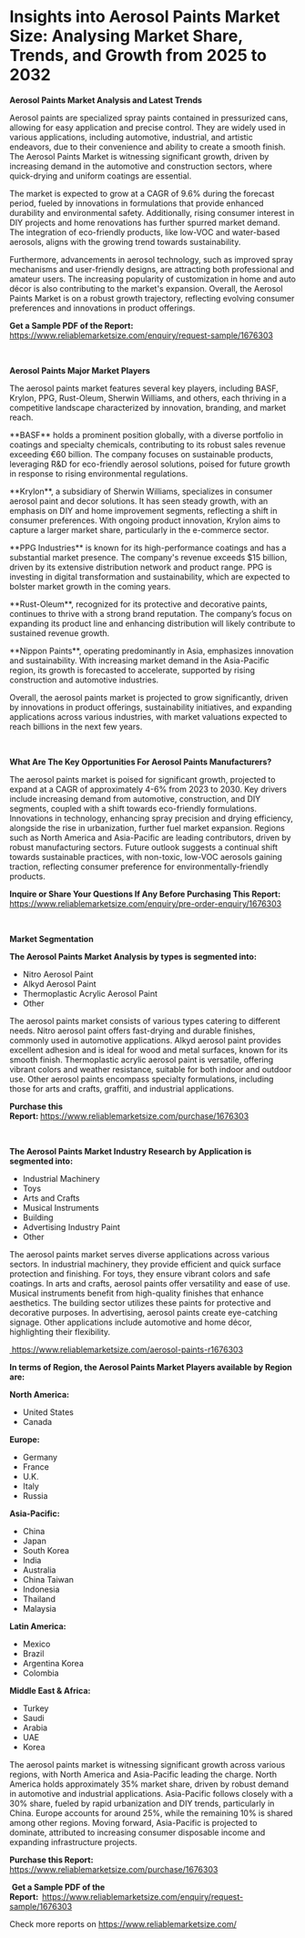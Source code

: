 <p><h1>Insights into Aerosol Paints Market Size: Analysing Market Share, Trends, and Growth from 2025 to 2032</h1></p><p><strong>Aerosol Paints Market Analysis and Latest Trends</strong></p>
<p><p>Aerosol paints are specialized spray paints contained in pressurized cans, allowing for easy application and precise control. They are widely used in various applications, including automotive, industrial, and artistic endeavors, due to their convenience and ability to create a smooth finish. The Aerosol Paints Market is witnessing significant growth, driven by increasing demand in the automotive and construction sectors, where quick-drying and uniform coatings are essential.</p><p>The market is expected to grow at a CAGR of 9.6% during the forecast period, fueled by innovations in formulations that provide enhanced durability and environmental safety. Additionally, rising consumer interest in DIY projects and home renovations has further spurred market demand. The integration of eco-friendly products, like low-VOC and water-based aerosols, aligns with the growing trend towards sustainability. </p><p>Furthermore, advancements in aerosol technology, such as improved spray mechanisms and user-friendly designs, are attracting both professional and amateur users. The increasing popularity of customization in home and auto décor is also contributing to the market's expansion. Overall, the Aerosol Paints Market is on a robust growth trajectory, reflecting evolving consumer preferences and innovations in product offerings.</p></p>
<p><strong>Get a Sample PDF of the Report:&nbsp;</strong> <a href="https://www.reliablemarketsize.com/enquiry/request-sample/1676303?utm_campaign=1845&utm_medium=2&utm_source=Github&utm_content=ia&utm_term=31012025&utm_id=aerosol-paints">https://www.reliablemarketsize.com/enquiry/request-sample/1676303</a></p>
<p>&nbsp;</p>
<p><strong>Aerosol Paints Major Market Players</strong></p>
<p><p>The aerosol paints market features several key players, including BASF, Krylon, PPG, Rust-Oleum, Sherwin Williams, and others, each thriving in a competitive landscape characterized by innovation, branding, and market reach.</p><p>**BASF** holds a prominent position globally, with a diverse portfolio in coatings and specialty chemicals, contributing to its robust sales revenue exceeding €60 billion. The company focuses on sustainable products, leveraging R&D for eco-friendly aerosol solutions, poised for future growth in response to rising environmental regulations.</p><p>**Krylon**, a subsidiary of Sherwin Williams, specializes in consumer aerosol paint and decor solutions. It has seen steady growth, with an emphasis on DIY and home improvement segments, reflecting a shift in consumer preferences. With ongoing product innovation, Krylon aims to capture a larger market share, particularly in the e-commerce sector.</p><p>**PPG Industries** is known for its high-performance coatings and has a substantial market presence. The company's revenue exceeds $15 billion, driven by its extensive distribution network and product range. PPG is investing in digital transformation and sustainability, which are expected to bolster market growth in the coming years.</p><p>**Rust-Oleum**, recognized for its protective and decorative paints, continues to thrive with a strong brand reputation. The company’s focus on expanding its product line and enhancing distribution will likely contribute to sustained revenue growth.</p><p>**Nippon Paints**, operating predominantly in Asia, emphasizes innovation and sustainability. With increasing market demand in the Asia-Pacific region, its growth is forecasted to accelerate, supported by rising construction and automotive industries.</p><p>Overall, the aerosol paints market is projected to grow significantly, driven by innovations in product offerings, sustainability initiatives, and expanding applications across various industries, with market valuations expected to reach billions in the next few years.</p></p>
<p>&nbsp;</p>
<p><strong>What Are The Key Opportunities For Aerosol Paints Manufacturers?</strong></p>
<p><p>The aerosol paints market is poised for significant growth, projected to expand at a CAGR of approximately 4-6% from 2023 to 2030. Key drivers include increasing demand from automotive, construction, and DIY segments, coupled with a shift towards eco-friendly formulations. Innovations in technology, enhancing spray precision and drying efficiency, alongside the rise in urbanization, further fuel market expansion. Regions such as North America and Asia-Pacific are leading contributors, driven by robust manufacturing sectors. Future outlook suggests a continual shift towards sustainable practices, with non-toxic, low-VOC aerosols gaining traction, reflecting consumer preference for environmentally-friendly products.</p></p>
<p><strong>Inquire or Share Your Questions If Any Before Purchasing This Report:</strong> <a href="https://www.reliablemarketsize.com/enquiry/pre-order-enquiry/1676303?utm_campaign=1845&utm_medium=2&utm_source=Github&utm_content=ia&utm_term=31012025&utm_id=aerosol-paints">https://www.reliablemarketsize.com/enquiry/pre-order-enquiry/1676303</a></p>
<p>&nbsp;</p>
<p><strong>Market Segmentation</strong></p>
<p><strong>The Aerosol Paints Market Analysis by types is segmented into:</strong></p>
<p><ul><li>Nitro Aerosol Paint</li><li>Alkyd Aerosol Paint</li><li>Thermoplastic Acrylic Aerosol Paint</li><li>Other</li></ul></p>
<p><p>The aerosol paints market consists of various types catering to different needs. Nitro aerosol paint offers fast-drying and durable finishes, commonly used in automotive applications. Alkyd aerosol paint provides excellent adhesion and is ideal for wood and metal surfaces, known for its smooth finish. Thermoplastic acrylic aerosol paint is versatile, offering vibrant colors and weather resistance, suitable for both indoor and outdoor use. Other aerosol paints encompass specialty formulations, including those for arts and crafts, graffiti, and industrial applications.</p></p>
<p><strong>Purchase this Report:&nbsp;</strong><a href="https://www.reliablemarketsize.com/purchase/1676303?utm_campaign=1845&utm_medium=2&utm_source=Github&utm_content=ia&utm_term=31012025&utm_id=aerosol-paints">https://www.reliablemarketsize.com/purchase/1676303</a></p>
<p>&nbsp;</p>
<p><strong>The Aerosol Paints Market Industry Research by Application is segmented into:</strong></p>
<p><ul><li>Industrial Machinery</li><li>Toys</li><li>Arts and Crafts</li><li>Musical Instruments</li><li>Building</li><li>Advertising Industry Paint</li><li>Other</li></ul></p>
<p><p>The aerosol paints market serves diverse applications across various sectors. In industrial machinery, they provide efficient and quick surface protection and finishing. For toys, they ensure vibrant colors and safe coatings. In arts and crafts, aerosol paints offer versatility and ease of use. Musical instruments benefit from high-quality finishes that enhance aesthetics. The building sector utilizes these paints for protective and decorative purposes. In advertising, aerosol paints create eye-catching signage. Other applications include automotive and home décor, highlighting their flexibility.</p></p>
<p><a href="https://www.reliablemarketsize.com/aerosol-paints-r1676303?utm_campaign=1845&utm_medium=2&utm_source=Github&utm_content=ia&utm_term=31012025&utm_id=aerosol-paints">&nbsp;https://www.reliablemarketsize.com/aerosol-paints-r1676303</a></p>
<p><strong>In terms of Region, the Aerosol Paints Market Players available by Region are:</strong></p>
<p>
    <p> <strong> North America: </strong>
        <ul>
            <li>United States</li>
            <li>Canada</li>
        </ul>
        </p> 
    <p> <strong> Europe: </strong>
        <ul>
            <li>Germany</li>
            <li>France</li>
            <li>U.K.</li>
            <li>Italy</li>
            <li>Russia</li>
        </ul>
        </p> 
    <p> <strong> Asia-Pacific: </strong>
        <ul>
            <li>China</li>
            <li>Japan</li>
            <li>South Korea</li>
            <li>India</li>
            <li>Australia</li>
            <li>China Taiwan</li>
            <li>Indonesia</li>
            <li>Thailand</li>
            <li>Malaysia</li>
        </ul>
        </p> 
    <p> <strong> Latin America: </strong>
        <ul>
            <li>Mexico</li>
            <li>Brazil</li>
            <li>Argentina Korea</li>
            <li>Colombia</li>
        </ul>
        </p> 
    <p> <strong> Middle East & Africa: </strong>
        <ul>
            <li>Turkey</li>
            <li>Saudi</li>
            <li>Arabia</li>
            <li>UAE</li>
            <li>Korea</li>
        </ul>
    </p>
    </p>
<p><p>The aerosol paints market is witnessing significant growth across various regions, with North America and Asia-Pacific leading the charge. North America holds approximately 35% market share, driven by robust demand in automotive and industrial applications. Asia-Pacific follows closely with a 30% share, fueled by rapid urbanization and DIY trends, particularly in China. Europe accounts for around 25%, while the remaining 10% is shared among other regions. Moving forward, Asia-Pacific is projected to dominate, attributed to increasing consumer disposable income and expanding infrastructure projects.</p></p>
<p><strong>Purchase this Report: </strong><a href="https://www.reliablemarketsize.com/purchase/1676303?utm_campaign=1845&utm_medium=2&utm_source=Github&utm_content=ia&utm_term=31012025&utm_id=aerosol-paints">https://www.reliablemarketsize.com/purchase/1676303</a></p>
<p>&nbsp;<strong>Get a Sample PDF of the Report:&nbsp;&nbsp;</strong><a href="https://www.reliablemarketsize.com/enquiry/request-sample/1676303?utm_campaign=1845&utm_medium=2&utm_source=Github&utm_content=ia&utm_term=31012025&utm_id=aerosol-paints">https://www.reliablemarketsize.com/enquiry/request-sample/1676303</a></p>
<p><strong></strong></p>
<p>Check more reports on <a href="https://www.reliablemarketsize.com/?utm_campaign=1845&utm_medium=2&utm_source=Github&utm_content=ia&utm_term=31012025&utm_id=aerosol-paints">https://www.reliablemarketsize.com/</a></p>